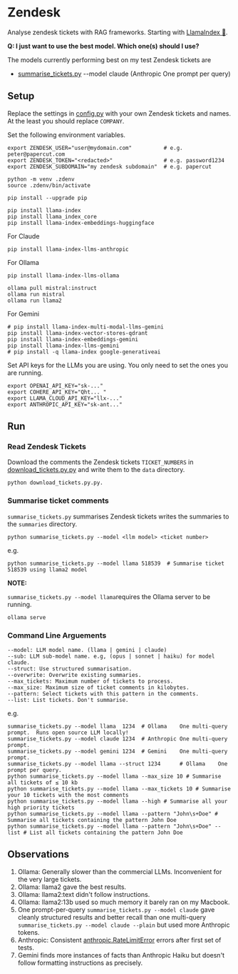 # Zendesk
Analyse zendesk tickets with RAG frameworks.
Starting with [LlamaIndex 🦙](https://www.llamaindex.ai/).

**Q: I just want to use the best model. Which one(s) should I use?**

The models currently performing best on my test Zendesk tickets are

* [summarise_tickets.py](summarise_tickets.py) --model claude (Anthropic One prompt per query)


## Setup

Replace the settings in [config.py](config.py) with your own Zendesk tickets and names. At the least
you should replace `COMPANY`.

Set the following environment variables.
```
export ZENDESK_USER="user@mydomain.com"          # e.g. peter@papercut.com
export ZENDESK_TOKEN="<redacted>"                # e.g. password1234
export ZENDESK_SUBDOMAIN="my zendesk subdomain"  # e.g. papercut

python -m venv .zdenv
source .zdenv/bin/activate

pip install --upgrade pip

pip install llama-index
pip install llama_index_core
pip install llama-index-embeddings-huggingface
```

For Claude

```
pip install llama-index-llms-anthropic
```

For Ollama

```
pip install llama-index-llms-ollama

ollama pull mistral:instruct
ollama run mistral
ollama run llama2
```

For Gemini

```
# pip install llama-index-multi-modal-llms-gemini
pip install llama-index-vector-stores-qdrant
pip install llama-index-embeddings-gemini
pip install llama-index-llms-gemini
# pip install -q llama-index google-generativeai
```

Set API keys for the LLMs you are using. You only need to set the ones you are running.
```
export OPENAI_API_KEY="sk-..."
export COHERE_API_KEY="Qht... "
export LLAMA_CLOUD_API_KEY="llx-..."
export ANTHROPIC_API_KEY="sk-ant..."
```

## Run

### Read Zendesk Tickets

Download the comments the Zendesk tickets `TICKET_NUMBERS` in [download_tickets.py.py](download_tickets.py.py) and
write them to
the `data` directory.

```
python download_tickets.py.py.
```

### Summarise ticket comments

`summarise_tickets.py` summarises Zendesk tickets writes the summaries to the `summaries`
directory.

```
python summarise_tickets.py --model <llm model> <ticket number>
```

e.g.

```
python summarise_tickets.py --model llama 518539  # Summarise ticket 518539 using llama2 model
```

**NOTE:**

`summarise_tickets.py --model llama`requires the Ollama server to be running.
```
ollama serve
```

### Command Line Arguements
```
--model: LLM model name. (llama | gemini | claude)
--sub: LLM sub-model name. e.g, (opus | sonnet | haiku) for model claude.
--struct: Use structured summarisation.
--overwrite: Overwrite existing summaries.
--max_tickets: Maximum number of tickets to process.
--max_size: Maximum size of ticket comments in kilobytes.
--pattern: Select tickets with this pattern in the comments.
--list: List tickets. Don't summarise.
```


e.g.
```
summarise_tickets.py --model llama  1234  # Ollama    One multi-query prompt.  Runs open source LLM locally!
summarise_tickets.py --model claude 1234  # Anthropic One multi-query prompt.
summarise_tickets.py --model gemini 1234  # Gemini    One multi-query prompt.
summarise_tickets.py --model llama --struct 1234      # Ollama    One prompt per query.
python summarise_tickets.py --model llama --max_size 10 # Summarise all tickets of ≤ 10 kb
python summarise_tickets.py --model llama --max_tickets 10 # Summarise your 10 tickets with the most comments
python summarise_tickets.py --model llama --high # Summarise all your high priority tickets
python summarise_tickets.py --model llama --pattern "John\s+Doe" # Summarise all tickets containing the pattern John Doe
python summarise_tickets.py --model llama --pattern "John\s+Doe" --list # List all tickets containing the pattern John Doe
```



## Observations

1. Ollama: Generally slower than the commercial LLMs. Inconvenient for the very large tickets.
1. Ollama: llama2 gave the best results.
1. Ollama: llama2:text didn't follow instructions.
1. Ollama: llama2:13b used so much memory it barely ran on my Macbook.
1. One prompt-per-query `summarise_tickets.py --model claude` gave cleanly structured results and  better
recall than one multi-query `summarise_tickets.py --model claude --plain` but used more Anthropic tokens.
1. Anthropic: Consistent [anthropic.RateLimitError](claude.png) errors after first set of tests.
1. Gemini finds more instances of facts than Anthropic Haiku but doesn't follow formatting
instructions as precisely.
